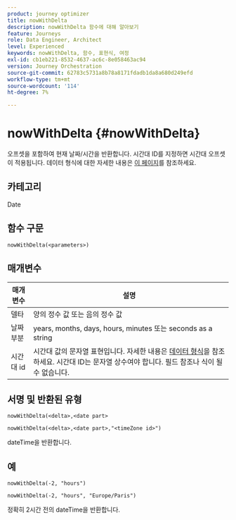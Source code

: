 ```yaml
---
product: journey optimizer
title: nowWithDelta
description: nowWithDelta 함수에 대해 알아보기
feature: Journeys
role: Data Engineer, Architect
level: Experienced
keywords: nowWithDelta, 함수, 표현식, 여정
exl-id: cb1eb221-8532-4637-ac6c-8e058463ac94
version: Journey Orchestration
source-git-commit: 62783c5731a8b78a8171fdadb1da8a680d249efd
workflow-type: tm+mt
source-wordcount: '114'
ht-degree: 7%

---
```


# nowWithDelta {#nowWithDelta}

오프셋을 포함하여 현재 날짜/시간을 반환합니다. 시간대 ID를 지정하면 시간대 오프셋이 적용됩니다. 데이터 형식에 대한 자세한 내용은 [이 페이지](../expression/data-types.md)를 참조하세요.

## 카테고리

Date

## 함수 구문

`nowWithDelta(<parameters>)`

## 매개변수

| 매개변수 | 설명 |
|--- |--- |
| 델타 | 양의 정수 값 또는 음의 정수 값 |
| 날짜 부분 | years, months, days, hours, minutes 또는 seconds as a string |
| 시간대 id | 시간대 값의 문자열 표현입니다. 자세한 내용은 [데이터 형식](../expression/data-types.md)을 참조하세요. 시간대 ID는 문자열 상수여야 합니다. 필드 참조나 식이 될 수 없습니다. |

## 서명 및 반환된 유형

`nowWithDelta(<delta>,<date part>`

`nowWithDelta(<delta>,<date part>,"<timeZone id>")`

dateTime을 반환합니다.

## 예

`nowWithDelta(-2, "hours")`

`nowWithDelta(-2, "hours", "Europe/Paris")`

정확히 2시간 전의 dateTime을 반환합니다.
